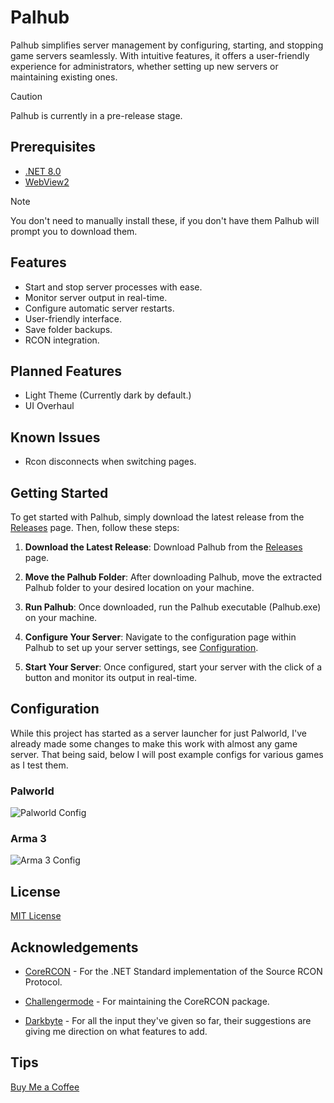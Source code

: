 # Palhub
 Palhub simplifies server management by configuring, starting, and stopping game servers seamlessly. With intuitive features, it offers a user-friendly experience for administrators, whether setting up new servers or maintaining existing ones.

 > [!CAUTION]  
> Palhub is currently in a pre-release stage.

## Prerequisites

- [.NET 8.0](https://dotnet.microsoft.com/en-us/download/dotnet/thank-you/sdk-8.0.201-windows-x64-installer)
- [WebView2](https://developer.microsoft.com/en-us/microsoft-edge/webview2/consumer/?form=MA13LH)

 > [!NOTE]  
> You don't need to manually install these, if you don't have them Palhub will prompt you to download them.

## Features

- Start and stop server processes with ease.
- Monitor server output in real-time.
- Configure automatic server restarts.
- User-friendly interface.
- Save folder backups.
- RCON integration.

## Planned Features

- Light Theme (Currently dark by default.)
- UI Overhaul

## Known Issues

- Rcon disconnects when switching pages.

## Getting Started

To get started with Palhub, simply download the latest release from the [Releases](https://github.com/arieslr/palhub/releases) page. Then, follow these steps:

1. **Download the Latest Release**: Download Palhub from the [Releases](https://github.com/arieslr/palhub/releases) page.

2. **Move the Palhub Folder**: After downloading Palhub, move the extracted Palhub folder to your desired location on your machine.

3. **Run Palhub**: Once downloaded, run the Palhub executable (Palhub.exe) on your machine.

4. **Configure Your Server**: Navigate to the configuration page within Palhub to set up your server settings, see [Configuration](#configuration).

5. **Start Your Server**: Once configured, start your server with the click of a button and monitor its output in real-time.

## Configuration

While this project has started as a server launcher for just Palworld, I've already made some changes to make this work with almost any game server.
That being said, below I will post example configs for various games as I test them.

### Palworld
![Palworld Config](https://raw.githubusercontent.com/AriesLR/Palhub/main/docs/images/palworldconfig.png)

### Arma 3
![Arma 3 Config](https://raw.githubusercontent.com/AriesLR/Palhub/main/docs/images/arma3config.png)



## License

[MIT License](LICENSE)

## Acknowledgements
- [CoreRCON](https://github.com/Challengermode/CoreRcon) - For the .NET Standard implementation of the Source RCON Protocol.

- [Challengermode](https://github.com/Challengermode) - For maintaining the CoreRCON package.

- [Darkbyte](https://github.com/darkbyte42) - For all the input they've given so far, their suggestions are giving me direction on what features to add.

## Tips
[Buy Me a Coffee](https://www.buymeacoffee.com/arieslr)
